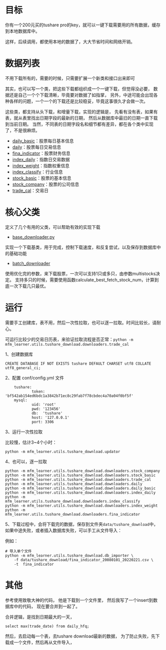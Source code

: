 # 目标

你有一个200元买的tushare pro的key，就可以一键下载需要用的所有数据，缓存到本地数据库中。

这样，后续调用，都使用本地的数据了，大大节省时间和网络开销。

# 数据列表

不用下载所有的，需要的时候，只需要扩展一个新类和接口出来即可

其实，也可以写一个类，把这些下载都组织成一个一键下载，但觉得没必要，
数据还是自己一个个下载清晰，毕竟要对数据了如指掌，
另外，中途可能会出现各种各样的问题，一个一个的下载还是比较稳妥，毕竟这事很久才会做一次。

这些类，都支持从头下载，和增量下载，实现的逻辑是，
先看有没有表，如果有表，就从表里找出日期字段的最新的日期，
然后从数据库中最旧的日期一直下载到当前日期。
当然，不同表的日期字段名和细节都有差异，都在各个类中实现了，不是很麻烦。

- [daily_basic](downloaders/daily_basic.py)：股票每日基本信息
- [daily](downloaders/daily.py)：股票每日交易信息
- [fina_indicator](downloaders/fina_indicator.py)：股票财务信息
- [index_daily](downloaders/index_daily.py)：指数日交易数据
- [index_weight](downloaders/index_weight.py)：指数权重信息
- [index_classify](downloaders/index_classify.py)：行业信息
- [stock_basic](downloaders/stock_basic.py)：股票的基本信息
- [stock_company](downloaders/stock_company.py)：股票的公司信息
- [trade_cal](downloaders/trade_cal.py)：交易日

# 核心父类

定义了几个有用的父类，可以帮助有效的实现下载

- [base_downloader.py](downloaders/base/base_downloader.py)

实现一个下载基类，用于完成，控制下载速度，和反复尝试，以及保存到数据库中的基础功能

- [batch_downloader](downloaders/base/batch_downloader.py)

使用优化完的参数，来下载股票，一次可以支持1只或多只，由参数multistocks决定。
支持多只的时候，需要使用函数calculate_best_fetch_stock_num，计算到底一次下载几只最优。

# 运行

需要手工创建库，表不用，然后一次性拉取，也可以逐一拉取。时间比较长，请耐心。

可运行比较少的交易日历表，来验证拉取流程是否正常：`python -m mfm_learner.utils.tushare_download.downloaders.trade_cal`

1、创建数据库

```
CREATE DATABASE IF NOT EXISTS tushare DEFAULT CHARSET utf8 COLLATE utf8_general_ci;
```

2、配置 conf/config.yml 文件
```
    tushare:
            token: 'bf542ab154ed6bdc1a3842b71ec8c29fab7f78cbdec4a70a04f0bf5f'
    mysql:
            uid: 'root'
            pwd: '123456'
            db:  'tushare'
            host: '127.0.0.1'
            port: 3306
```

3、运行一次性拉取

比较慢，估计3~4个小时：

```
python -m mfm_learner.utils.tushare_download.updator
```

4、也可以，逐一拉取

```
python -m mfm_learner.utils.tushare_download.downloaders.stock_company
python -m mfm_learner.utils.tushare_download.downloaders.stock_basic
python -m mfm_learner.utils.tushare_download.downloaders.trade_cal
python -m mfm_learner.utils.tushare_download.downloaders.daily
python -m mfm_learner.utils.tushare_download.downloaders.daily_basic
python -m mfm_learner.utils.tushare_download.downloaders.index_daily
python -m mfm_learner.utils.tushare_download.downloaders.index_classify
python -m mfm_learner.utils.tushare_download.downloaders.index_weight
python -m mfm_learner.utils.tushare_download.downloaders.fina_indicator
```

5、下载过程中，会将下载完的数据，保存到文件夹`data/tushare_download`中，如果中途失败，或者插入数据库失败，可以手工从文件导入：

例如：

```
# 导入单个文件
python -m mfm_learner.utils.tushare_download.db_importer \
    -f data/tushare_download/fina_indicator_20080101_20220221.csv \
    -t  fina_indicator
```

# 其他

参考使用致敬大神的代码，
他是下载到一个文件里，
然后我写了一个insert到数据库中的代码，
现在要合并到一起了。

合并逻辑，是找到日期最大的一天，

`select max(trade_date) from daily_hfq;`

然后，去启动每一个表，去tushare download最新的数据，
为了防止失败，先下载成一个文件，然后再从文件导入，

